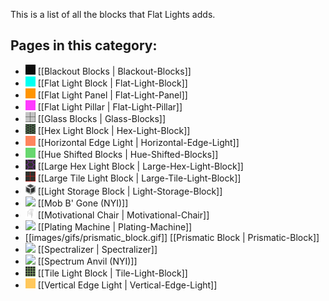 This is a list of all the blocks that Flat Lights adds.

## Pages in this category:
- ![](https://github.com/Syi-I/FlatLights/blob/gear_beta/src/main/resources/assets/flatlights/textures/block/blackout/black_flatblock_blackout.png) [[Blackout Blocks | Blackout-Blocks]]
- ![](https://github.com/Syi-I/FlatLights/blob/gear_beta/src/main/resources/assets/flatlights/textures/block/flatblock/cyan_flatblock.png) [[Flat Light Block | Flat-Light-Block]]
- ![](https://github.com/Syi-I/FlatLights/blob/gear_beta/src/main/resources/assets/flatlights/textures/block/flatblock/orange_flatblock.png) [[Flat Light Panel | Flat-Light-Panel]]
- ![](https://github.com/Syi-I/FlatLights/blob/gear_beta/src/main/resources/assets/flatlights/textures/block/flatblock/magenta_flatblock.png) [[Flat Light Pillar | Flat-Light-Pillar]]
- <img src="https://github.com/Syi-I/FlatLights/blob/gear_beta/src/main/resources/assets/flatlights/textures/block/glass/glass_large_tiles.png" width="16" alt=""/> [[Glass Blocks | Glass-Blocks]]
- <img src="https://github.com/Syi-I/FlatLights/blob/gear_beta/src/main/resources/assets/flatlights/textures/block/hexblock/pastel_green_hexblock.png" width="16" alt=""/> [[Hex Light Block | Hex-Light-Block]]
- ![](https://github.com/Syi-I/FlatLights/blob/gear_beta/src/main/resources/assets/flatlights/textures/block/flatblock/salmon_flatblock.png) [[Horizontal Edge Light | Horizontal-Edge-Light]]
- ![](https://github.com/Syi-I/FlatLights/blob/gear_beta/src/main/resources/assets/flatlights/textures/block/flatblock/pastel_green_flatblock.png) [[Hue Shifted Blocks | Hue-Shifted-Blocks]]
- <img src="https://github.com/Syi-I/FlatLights/blob/gear_beta/src/main/resources/assets/flatlights/textures/block/large_hexblock/purple_large_hexblock.png" width="16" alt=""/> [[Large Hex Light Block | Large-Hex-Light-Block]]
- <img src="https://github.com/Syi-I/FlatLights/blob/gear_beta/src/main/resources/assets/flatlights/textures/block/large_tiles/red_large_tiles.png" width="16" alt=""/> [[Large Tile Light Block | Large-Tile-Light-Block]]
- <img src="images/gifs/light_storage_block.gif" width="16" alt=""/> [[Light Storage Block | Light-Storage-Block]]
- ![](https://github.com/Electroblob77/Wizardry/blob/1.12.2/src/main/resources/assets/ebwizardry/textures/blocks/arcane_workbench_top.png) [[Mob B' Gone (NYI)]]
- <img src="https://github.com/Syi-I/FlatLights/blob/gear_beta/src/main/resources/assets/flatlights/textures/item/motivational_chair.png" width="16" alt=""/> [[Motivational Chair | Motivational-Chair]]
- ![](https://github.com/Electroblob77/Wizardry/blob/1.12.2/src/main/resources/assets/ebwizardry/textures/blocks/arcane_workbench_top.png) [[Plating Machine | Plating-Machine]]
- [[images/gifs/prismatic_block.gif]] [[Prismatic Block | Prismatic-Block]]
- ![](https://github.com/Electroblob77/Wizardry/blob/1.12.2/src/main/resources/assets/ebwizardry/textures/blocks/arcane_workbench_top.png) [[Spectralizer | Spectralizer]]
- ![](https://github.com/Electroblob77/Wizardry/blob/1.12.2/src/main/resources/assets/ebwizardry/textures/blocks/arcane_workbench_top.png) [[Spectrum Anvil (NYI)]]
- <img src="https://github.com/Syi-I/FlatLights/blob/gear_beta/src/main/resources/assets/flatlights/textures/block/tiles/spring_green_tiles.png" width="16" alt=""/> [[Tile Light Block | Tile-Light-Block]]
- ![](https://github.com/Syi-I/FlatLights/blob/gear_beta/src/main/resources/assets/flatlights/textures/block/flatblock/gold_flatblock.png) [[Vertical Edge Light | Vertical-Edge-Light]]
